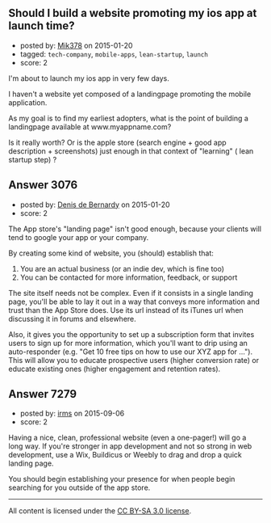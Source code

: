 ## Should I build a website promoting my ios app at launch time?

- posted by: [Mik378](https://stackexchange.com/users/961739/mik378) on 2015-01-20
- tagged: `tech-company`, `mobile-apps`, `lean-startup`, `launch`
- score: 2

<p>I'm about to launch my ios app in very few days. </p>

<p>I haven't a website yet composed of a landingpage promoting the mobile application.</p>

<p>As my goal is to find my earliest adopters, what is the point of building a landingpage available at www.myappname.com?</p>

<p>Is it really worth? Or is the apple store (search engine + good app description + screenshots) just enough in that context of "learning" ( lean startup step) ?</p>



## Answer 3076

- posted by: [Denis de Bernardy](https://stackexchange.com/users/182468/denis-de-bernardy) on 2015-01-20
- score: 2

<p>The App store's "landing page" isn't good enough, because your clients will tend to google your app or your company.</p>

<p>By creating some kind of website, you (should) establish that:</p>

<ol>
<li>You are an actual business (or an indie dev, which is fine too)</li>
<li>You can be contacted for more information, feedback, or support</li>
</ol>

<p>The site itself needs not be complex. Even if it consists in a single landing page, you'll be able to lay it out in a way that conveys more information and trust than the App Store does. Use its url instead of its iTunes url when discussing it in forums and elsewhere.</p>

<p>Also, it gives you the opportunity to set up a subscription form that invites users to sign up for more information, which you'll want to drip using an auto-responder (e.g. "Get 10 free tips on how to use our XYZ app for ..."). This will allow you to educate prospective users (higher conversion rate) or educate existing ones (higher engagement and retention rates).</p>



## Answer 7279

- posted by: [irms](https://stackexchange.com/users/49306/irms) on 2015-09-06
- score: 2

<p>Having a nice, clean, professional website (even a one-pager!) will go a long way. If you're stronger in app development and not so strong in web development, use a Wix, Buildicus or Weebly to drag and drop a quick landing page.</p>

<p>You should begin establishing your presence for when people begin searching for you outside of the app store.</p>




---

All content is licensed under the [CC BY-SA 3.0 license](https://creativecommons.org/licenses/by-sa/3.0/).
